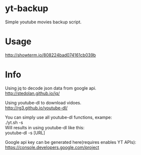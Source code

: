 # yt-backup
Simple youtube movies backup script.

# Usage
http://showterm.io/808224bad074161cb039b

# Info
Using jq to decode json data from google api.  
http://stedolan.github.io/jq/  
  
Using youtube-dl to download vidoes.  
http://rg3.github.io/youtube-dl/  
  
You can simply use all youtube-dl functions, exampe:  
./yt.sh -s  
Will results in using youtube-dl like this:  
youtube-dl -s [URL]  
  
Google api key can be generated here(requires enables YT APIs):  
https://console.developers.google.com/project  
